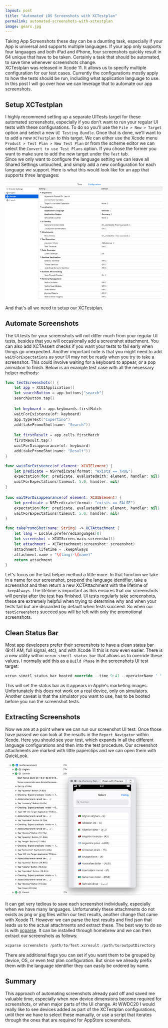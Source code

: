 ```yaml
---
layout: post
title: "Automated iOS Screenshots with XCTestplan"
permalink: automated-screenshots-with-xctestplan
image: gears.jpg
---
```


Taking App Screenshots these day can be a daunting task, especially if your App is universal and supports multiple languages. If your app only supports four languages and both iPad and iPhone, four screenshots quickly result in 64 unique that have to be taken. Certainly a task that should be automated, to save time whenever screenshots change.  
XCTestplan was released in Xcode 11. It allows us to specify multiple configuration for our test cases. Currently the configurations mostly apply to how the tests should be run, including what application language to use. In this post I will go over how we can leverage that to automate our app screenshots.  

## Setup XCTestplan
I highly recommend setting up a separate UITests target for these automated screenshots, especially if you don't want to run your regular UI tests with these configurations. To do so you'll use the `File > New > Target` option and select a new `UI Testing Bundle`.
Once that is done, we'll want to to add a new `XCTestplan` to this target. We can either use the Xcode menu `Product > Test Plan > New Test Plan` or from the scheme editor we can select the `Convert to use Test Plans` option. If you chose the former you want to make sure to add the new target under the `Test` tab.  
Since we only want to configure the language setting we can leave all Shared Settings untouched, and simply add a new configuration for each language we support. Here is what this would look like for an app that supports three languages:  

![XCTestplan configuration](./assets/images/TestPlanConfig.png)

And that's all we need to setup our XCTestplan.  

## Automate Screenshots
The UI tests for your screenshots will not differ much from your regular UI tests, besides that you will occasionally add a screenshot attachment. You can also add XCTAssert checks if you want your tests to fail early when things go unexpected. Another important note is that you might need to add `waitForExpectations` as your UI may not be ready when you try to take a screenshot. This could involve waiting for a keyboard to appear, or a pop animation to finish. Below is an example test case with all the necessary helper methods:

```swift
func testScreenshots() {
    let app = XCUIApplication()
    let searchButton = app.buttons["search"]
    searchButton.tap()
    
    let keyboard = app.keyboards.firstMatch
    waitForExistence(of: keyboard)
    app.typeText("Cupertino")
    add(takePromoShot(name: "Search"))
    
    let firstResult = app.cells.firstMatch
    firstResult.tap()
    waitForDisappearance(of: keyboard)
    add(takePromoShot(name: "Result"))
}
```

```swift
func waitForExistence(of element: XCUIElement) {
	let predicate = NSPredicate(format: "exists == TRUE")
	expectation(for: predicate, evaluatedWith: element, handler: nil)
	waitForExpectations(timeout: 5.0, handler: nil)
}

func waitForDisappearance(of element: XCUIElement) {
	let predicate = NSPredicate(format: "exists == FALSE")
	expectation(for: predicate, evaluatedWith: element, handler: nil)
	waitForExpectations(timeout: 5.0, handler: nil)
}
```

```swift
func takePromoShot(name: String) -> XCTAttachment {
	let lang = Locale.preferredLanguages[0]
	let screenshot = XCUIScreen.main.screenshot()
	let attachment = XCTAttachment(screenshot: screenshot)
	attachment.lifetime = .keepAlways
	attachment.name = "\(lang)-\(name)"
	return attachment
}
```

Let's focus on the last helper method a little more. In that function we take in a name for our screenshot, prepend the language identifier, take a screenshot and then return a new XCTAttachment with the lifetime of `.keepAlways`. The lifetime is important as this ensures that our screenshots will persist after the test has finished. UI tests regularly take screenshots, these are extremely helpful when trying to determine why and when your tests fail but are discarded by default when tests succeed. So when our `testScreenshots` succeed you will be left with only the promotional screenshots.  

## Clean Status Bar
Most app developers prefer their screenshots to have a clean status bar (9:41 AM, full signal, etc), and with Xcode 11 this is now even easier. There is a new utility within `xcrun simctl status_bar` that allows us to override these values. I normally add this as a `Build Phase` in the screenshots UI test target:
```swift
xcrun simctl status_bar booted override --time 9:41 --operatorName ' ' --cellularMode active --cellularBar 4 --wifiBars 3 --batteryState charged
```

This will set the status bar as it appears in Apple's marketing images. Unfortunately this does not work on a real device, only on simulators. Another caveat is that the simulator you want to use, has to be booted before you run the screenshot tests.

## Extracting Screenshots
Now we are at a point where we can run our screenshot UI test. Once those have passed we can look at the results in the `Report Navigator` within Xcode. Here you should see your test, which expands in all the different language configurations and then into the test procedure. Our screenshot attachments are marked with little paperclips and we can open them with QuickLook.

![Test results](./assets/images/TestResults.png)

It can get very tedious to save each screenshot individually, especially when we have many languages. Unfortunately these attachments do not exists as png or jpg files within our test results, another change that came with Xcode 11. However we can parse the test results and find json that leads us to the actual attachments and extract these. The best way to do so is with [xcparse](https://github.com/ChargePoint/xcparse). It can be installed through homebrew and we can then extract our screenshots as follows:
```swift
xcparse screenshots /path/to/Test.xcresult /path/to/outputDirectory
```

There are additional flags you can set if you want them to be grouped by device, OS, or even test plan configuration. But since we already prefix them with the language identifier they can easily be ordered by name.  

## Summary 
This approach of automating screenshots already paid off and saved me valuable time, especially when new device dimensions become required for screenshots, or when major parts of the UI change. At WWDC20 I would really like to see devices added as part of the XCTestplan configurations, until then we have to select these manually, or use a script that iterates through the ones that are required for AppStore screenshots. 